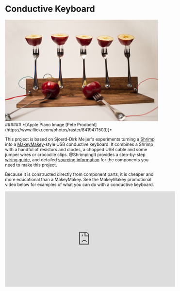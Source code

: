 # Conductive Keyboard

<img src="real.jpg" />
###### *[Apple Piano Image [Pete Prodoehl](https://www.flickr.com/photos/raster/8419471503)]*

This project is based on Sjoerd-Dirk Meijer's experiments turning a [Shrimp](../shrimp/index.html) into a <a href="http://makeymakey.com/" target="_blank">MakeyMakey</a>-style USB conductive keyboard. It combines a Shrimp with a handful of resistors and diodes, a chopped USB cable and some jumper wires or crocodile clips. @ShrimpingIt provides a step-by-step [wiring guide](build.html), <!-- [example software](program.html) --> and detailed [sourcing information](../../kit/keyboard.html) for the components you need to make this project.


Because it is constructed directly from component parts, it is cheaper and more educational than a MakeyMakey. See the MakeyMakey promotional video below for examples of what you can do with a conductive keyboard.

<iframe width="560" height="315" src="https://www.youtube.com/embed/rfQqh7iCcOU" frameborder="0" allowfullscreen="true"></iframe>